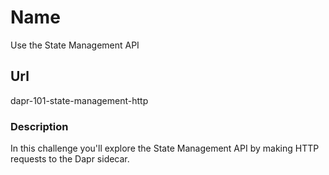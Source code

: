 # Name

Use the State Management API

## Url

dapr-101-state-management-http

### Description

In this challenge you'll explore the State Management API by making HTTP requests to the Dapr sidecar.
